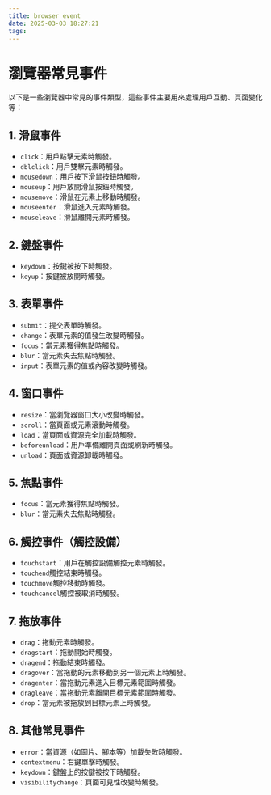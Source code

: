 ```yaml
---
title: browser event
date: 2025-03-03 18:27:21
tags:
---
```

# 瀏覽器常見事件

以下是一些瀏覽器中常見的事件類型，這些事件主要用來處理用戶互動、頁面變化等：

## 1. 滑鼠事件
- `click`：用戶點擊元素時觸發。
- `dblclick`：用戶雙擊元素時觸發。
- `mousedown`：用戶按下滑鼠按鈕時觸發。
- `mouseup`：用戶放開滑鼠按鈕時觸發。
- `mousemove`：滑鼠在元素上移動時觸發。
- `mouseenter`：滑鼠進入元素時觸發。
- `mouseleave`：滑鼠離開元素時觸發。

## 2. 鍵盤事件
- `keydown`：按鍵被按下時觸發。
- `keyup`：按鍵被放開時觸發。

## 3. 表單事件
- `submit`：提交表單時觸發。
- `change`：表單元素的值發生改變時觸發。
- `focus`：當元素獲得焦點時觸發。
- `blur`：當元素失去焦點時觸發。
- `input`：表單元素的值或內容改變時觸發。

## 4. 窗口事件
- `resize`：當瀏覽器窗口大小改變時觸發。
- `scroll`：當頁面或元素滾動時觸發。
- `load`：當頁面或資源完全加載時觸發。
- `beforeunload`：用戶準備離開頁面或刷新時觸發。
- `unload`：頁面或資源卸載時觸發。

## 5. 焦點事件
- `focus`：當元素獲得焦點時觸發。
- `blur`：當元素失去焦點時觸發。

## 6. 觸控事件（觸控設備）
- `touchstart`：用戶在觸控設備觸控元素時觸發。
- `touchend`觸控結束時觸發。
- `touchmove`觸控移動時觸發。
- `touchcancel`觸控被取消時觸發。

## 7. 拖放事件
- `drag`：拖動元素時觸發。
- `dragstart`：拖動開始時觸發。
- `dragend`：拖動結束時觸發。
- `dragover`：當拖動的元素移動到另一個元素上時觸發。
- `dragenter`：當拖動元素進入目標元素範圍時觸發。
- `dragleave`：當拖動元素離開目標元素範圍時觸發。
- `drop`：當元素被拖放到目標元素上時觸發。

## 8. 其他常見事件
- `error`：當資源（如圖片、腳本等）加載失敗時觸發。
- `contextmenu`：右鍵單擊時觸發。
- `keydown`：鍵盤上的按鍵被按下時觸發。
- `visibilitychange`：頁面可見性改變時觸發。
